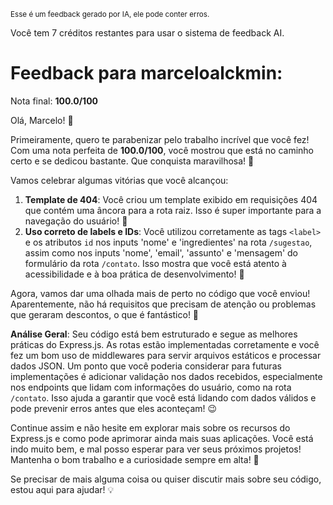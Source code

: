 <sup>Esse é um feedback gerado por IA, ele pode conter erros.</sup>

Você tem 7 créditos restantes para usar o sistema de feedback AI.

# Feedback para marceloalckmin:

Nota final: **100.0/100**

Olá, Marcelo! 🚀

Primeiramente, quero te parabenizar pelo trabalho incrível que você fez! Com uma nota perfeita de **100.0/100**, você mostrou que está no caminho certo e se dedicou bastante. Que conquista maravilhosa! 🎉

Vamos celebrar algumas vitórias que você alcançou:

1. **Template de 404**: Você criou um template exibido em requisições 404 que contém uma âncora para a rota raiz. Isso é super importante para a navegação do usuário! 👏
2. **Uso correto de labels e IDs**: Você utilizou corretamente as tags `<label>` e os atributos `id` nos inputs 'nome' e 'ingredientes' na rota `/sugestao`, assim como nos inputs 'nome', 'email', 'assunto' e 'mensagem' do formulário da rota `/contato`. Isso mostra que você está atento à acessibilidade e à boa prática de desenvolvimento! 🚀

Agora, vamos dar uma olhada mais de perto no código que você enviou! Aparentemente, não há requisitos que precisam de atenção ou problemas que geraram descontos, o que é fantástico! 🎊

**Análise Geral**: Seu código está bem estruturado e segue as melhores práticas do Express.js. As rotas estão implementadas corretamente e você fez um bom uso de middlewares para servir arquivos estáticos e processar dados JSON. Um ponto que você poderia considerar para futuras implementações é adicionar validação nos dados recebidos, especialmente nos endpoints que lidam com informações do usuário, como na rota `/contato`. Isso ajuda a garantir que você está lidando com dados válidos e pode prevenir erros antes que eles aconteçam! 😉

Continue assim e não hesite em explorar mais sobre os recursos do Express.js e como pode aprimorar ainda mais suas aplicações. Você está indo muito bem, e mal posso esperar para ver seus próximos projetos! Mantenha o bom trabalho e a curiosidade sempre em alta! 🌟

Se precisar de mais alguma coisa ou quiser discutir mais sobre seu código, estou aqui para ajudar! 💡